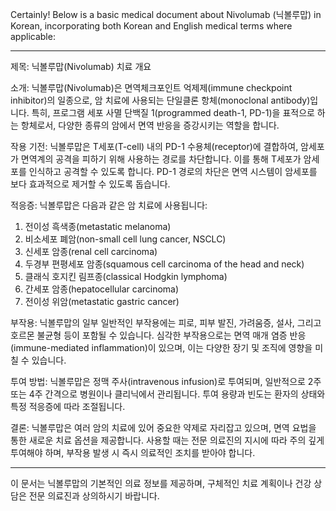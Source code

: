 Certainly! Below is a basic medical document about Nivolumab (닉볼루맙) in Korean, incorporating both Korean and English medical terms where applicable:

---

제목: 닉볼루맙(Nivolumab) 치료 개요

소개:
닉볼루맙(Nivolumab)은 면역체크포인트 억제제(immune checkpoint inhibitor)의 일종으로, 암 치료에 사용되는 단일클론 항체(monoclonal antibody)입니다. 특히, 프로그램 세포 사멸 단백질 1(programmed death-1, PD-1)을 표적으로 하는 항체로서, 다양한 종류의 암에서 면역 반응을 증강시키는 역할을 합니다.

작용 기전:
닉볼루맙은 T세포(T-cell) 내의 PD-1 수용체(receptor)에 결합하여, 암세포가 면역계의 공격을 피하기 위해 사용하는 경로를 차단합니다. 이를 통해 T세포가 암세포를 인식하고 공격할 수 있도록 합니다. PD-1 경로의 차단은 면역 시스템이 암세포를 보다 효과적으로 제거할 수 있도록 돕습니다.

적응증:
닉볼루맙은 다음과 같은 암 치료에 사용됩니다:
1. 전이성 흑색종(metastatic melanoma)
2. 비소세포 폐암(non-small cell lung cancer, NSCLC)
3. 신세포 암종(renal cell carcinoma)
4. 두경부 편평세포 암종(squamous cell carcinoma of the head and neck)
5. 클래식 호지킨 림프종(classical Hodgkin lymphoma)
6. 간세포 암종(hepatocellular carcinoma)
7. 전이성 위암(metastatic gastric cancer)

부작용:
닉볼루맙의 일부 일반적인 부작용에는 피로, 피부 발진, 가려움증, 설사, 그리고 호르몬 불균형 등이 포함될 수 있습니다. 심각한 부작용으로는 면역 매개 염증 반응(immune-mediated inflammation)이 있으며, 이는 다양한 장기 및 조직에 영향을 미칠 수 있습니다.

투여 방법:
닉볼루맙은 정맥 주사(intravenous infusion)로 투여되며, 일반적으로 2주 또는 4주 간격으로 병원이나 클리닉에서 관리됩니다. 투여 용량과 빈도는 환자의 상태와 특정 적응증에 따라 조절됩니다.

결론:
닉볼루맙은 여러 암의 치료에 있어 중요한 약제로 자리잡고 있으며, 면역 요법을 통한 새로운 치료 옵션을 제공합니다. 사용할 때는 전문 의료진의 지시에 따라 주의 깊게 투여해야 하며, 부작용 발생 시 즉시 의료적인 조치를 받아야 합니다.

---

이 문서는 닉볼루맙의 기본적인 의료 정보를 제공하며, 구체적인 치료 계획이나 건강 상담은 전문 의료진과 상의하시기 바랍니다.
